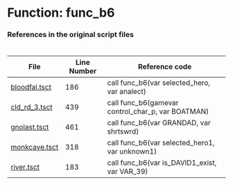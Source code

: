 # Function: func_b6 
### References in the original script files

#

| File | Line Number | Reference code |
| --- | --- | --- |
| [bloodfal.tsct](../../../out/bloodfal.tsct#L186) | 186 | call func_b6(var selected_hero, var analect) |
| [cld_rd_3.tsct](../../../out/cld_rd_3.tsct#L439) | 439 | call func_b6(gamevar control_char_p, var BOATMAN) |
| [gnolast.tsct](../../../out/gnolast.tsct#L461) | 461 | call func_b6(var GRANDAD, var shrtswrd) |
| [monkcave.tsct](../../../out/monkcave.tsct#L318) | 318 | call func_b6(var selected_hero1, var unknown1) |
| [river.tsct](../../../out/river.tsct#L183) | 183 | call func_b6(var is_DAVID1_exist, var VAR_39) |
